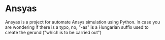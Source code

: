 # Ansyas

Ansyas is a project for automate Ansys simulation using Python. In case you are wondering if there is a typo, no, "-as" is a Hungarian suffix used to create the gerund  ("which is to be carried out")

